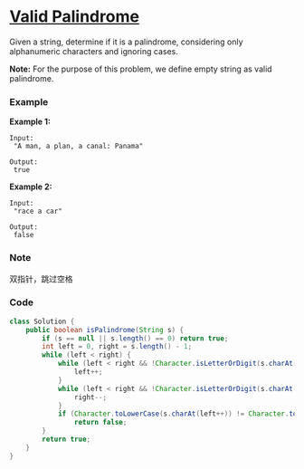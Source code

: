 # [Valid Palindrome](https://leetcode.com/problems/valid-palindrome/description/)

Given a string, determine if it is a palindrome, considering only alphanumeric characters and ignoring cases.

**Note:** For the purpose of this problem, we define empty string as valid palindrome.

### **Example**

**Example 1:**

```
Input:
 "A man, a plan, a canal: Panama"

Output:
 true
```

**Example 2:**

```
Input:
 "race a car"

Output:
 false
```

### Note

双指针，跳过空格

### Code

```java
class Solution {
    public boolean isPalindrome(String s) {
        if (s == null || s.length() == 0) return true;
        int left = 0, right = s.length() - 1;
        while (left < right) {
            while (left < right && !Character.isLetterOrDigit(s.charAt(left))) {
                left++;
            }             
            while (left < right && !Character.isLetterOrDigit(s.charAt(right))) {
                right--;
            }
            if (Character.toLowerCase(s.charAt(left++)) != Character.toLowerCase(s.charAt(right--)))
                return false;
        }
        return true;
    }
}
```



